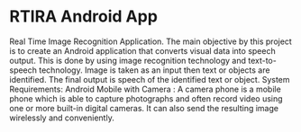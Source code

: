 # RTIRA Android App
 Real Time Image Recognition Application.
 The main objective by this project is to create an Android application that converts visual data into speech output.
This is done by using image recognition technology and text-to-speech technology.
Image is taken as an input then text or objects are identified.
The final output is speech of the identified text or object.
System Requirements:
Android Mobile with Camera :  A camera phone is a mobile phone which is able to capture photographs and often record video using one or more built-in digital cameras.
It can also send the resulting image wirelessly and conveniently. 





